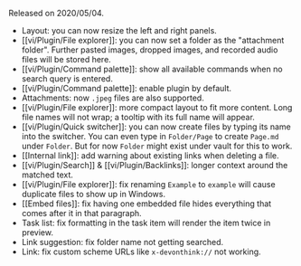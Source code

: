 Released on 2020/05/04.

- Layout: you can now resize the left and right panels.
- [[vi/Plugin/File explorer]]: you can now set a folder as the "attachment folder". Further pasted images, dropped images, and recorded audio files will be stored here.
- [[vi/Plugin/Command palette]]: show all available commands when no search query is entered.
- [[vi/Plugin/Command palette]]: enable plugin by default.
- Attachments: now `.jpeg` files are also supported.
- [[vi/Plugin/File explorer]]: more compact layout to fit more content. Long file names will not wrap; a tooltip with its full name will appear.
- [[vi/Plugin/Quick switcher]]: you can now create files by typing its name into the switcher. You can even type in `Folder/Page` to create `Page.md` under `Folder`. But for now `Folder` might exist under vault for this to work.
- [[Internal link]]: add warning about existing links when deleting a file.
- [[vi/Plugin/Search]] & [[vi/Plugin/Backlinks]]: longer context around the matched text.
- [[vi/Plugin/File explorer]]: fix renaming `Example` to `example` will cause duplicate files to show up in Windows.
- [[Embed files]]: fix having one embedded file hides everything  that comes after it in that paragraph.
- Task list: fix formatting in the task item will render the item twice in preview.
- Link suggestion: fix folder name not getting searched.
- Link: fix custom scheme URLs like `x-devonthink://` not working.

